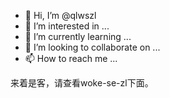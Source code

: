 - 👋 Hi, I’m @qlwszl
- 👀 I’m interested in ...
- 🌱 I’m currently learning ...
- 💞️ I’m looking to collaborate on ...
- 📫 How to reach me ...

<!---
qlwszl/qlwszl is a ✨ special ✨ repository because its `README.md` (this file) appears on your GitHub profile.
You can click the Preview link to take a look at your changes.
--->

来着是客，请查看woke-se-zl下面。




